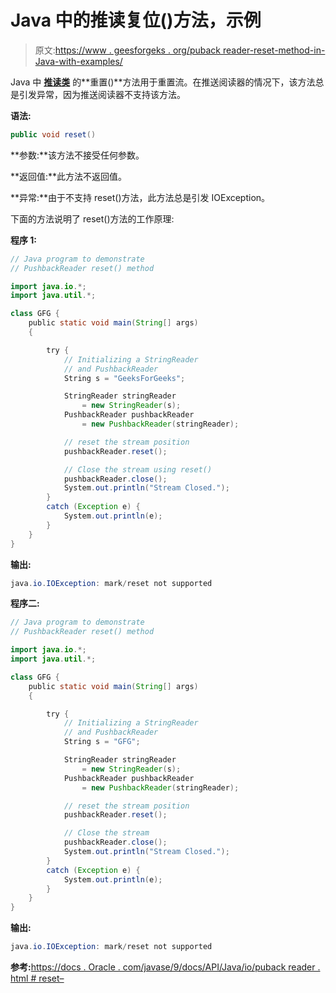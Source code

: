 # Java 中的推读复位()方法，示例

> 原文:[https://www . geesforgeks . org/puback reader-reset-method-in-Java-with-examples/](https://www.geeksforgeeks.org/pushbackreader-reset-method-in-java-with-examples/)

Java 中 **[推读类](https://www.geeksforgeeks.org/java-io-pushbackreader-class-java/)** 的**重置()**方法用于重置流。在推送阅读器的情况下，该方法总是引发异常，因为推送阅读器不支持该方法。

**语法:**

```java
public void reset()
```

**参数:**该方法不接受任何参数。

**返回值:**此方法不返回值。

**异常:**由于不支持 reset()方法，此方法总是引发 IOException。

下面的方法说明了 reset()方法的工作原理:

**程序 1:**

```java
// Java program to demonstrate
// PushbackReader reset() method

import java.io.*;
import java.util.*;

class GFG {
    public static void main(String[] args)
    {

        try {
            // Initializing a StringReader
            // and PushbackReader
            String s = "GeeksForGeeks";

            StringReader stringReader
                = new StringReader(s);
            PushbackReader pushbackReader
                = new PushbackReader(stringReader);

            // reset the stream position
            pushbackReader.reset();

            // Close the stream using reset()
            pushbackReader.close();
            System.out.println("Stream Closed.");
        }
        catch (Exception e) {
            System.out.println(e);
        }
    }
}
```

**输出:**

```java
java.io.IOException: mark/reset not supported

```

**程序二:**

```java
// Java program to demonstrate
// PushbackReader reset() method

import java.io.*;
import java.util.*;

class GFG {
    public static void main(String[] args)
    {

        try {
            // Initializing a StringReader
            // and PushbackReader
            String s = "GFG";

            StringReader stringReader
                = new StringReader(s);
            PushbackReader pushbackReader
                = new PushbackReader(stringReader);

            // reset the stream position
            pushbackReader.reset();

            // Close the stream
            pushbackReader.close();
            System.out.println("Stream Closed.");
        }
        catch (Exception e) {
            System.out.println(e);
        }
    }
}
```

**输出:**

```java
java.io.IOException: mark/reset not supported

```

**参考:**[https://docs . Oracle . com/javase/9/docs/API/Java/io/puback reader . html # reset–](https://docs.oracle.com/javase/9/docs/api/java/io/PushbackReader.html#reset--)